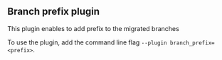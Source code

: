## Branch prefix plugin

This plugin enables to add prefix to the migrated branches


To use the plugin, add the command line flag `--plugin branch_prefix=<prefix>`.
